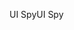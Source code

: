 <span data-ttu-id="98360-101">UI Spy</span><span class="sxs-lookup"><span data-stu-id="98360-101">UI Spy</span></span>